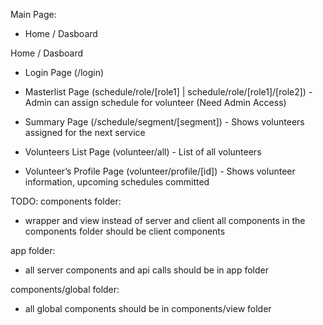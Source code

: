 Main Page:
- Home / Dasboard

Home / Dasboard
- Login Page (/login)
- Masterlist Page (schedule/role/[role1] | schedule/role/[role1]/[role2]) - Admin can assign schedule for volunteer (Need Admin Access)
- Summary Page (/schedule/segment/[segment]) - Shows volunteers assigned for the next service
- Volunteers List Page (volunteer/all) - List of all volunteers

- Volunteer’s Profile Page (volunteer/profile/[id]) - Shows volunteer information, upcoming schedules committed


TODO:
components folder:
- wrapper and view instead of server and client
all components in the components folder should be client components

app folder:
- all server components and api calls should be in app folder

components/global folder:
- all global components should be in components/view folder
